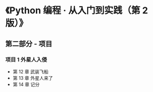 # 《Python 编程 · 从入门到实践（第 2 版）》


## 第二部分 - 项目

### 项目 1 外星人入侵

* 第 12 章 武装飞船
* 第 13 章 外星人来了
* 第 14 章 记分